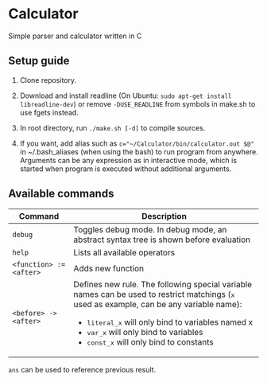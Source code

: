 # Calculator
Simple parser and calculator written in C

## Setup guide
1. Clone repository.

2. Download and install readline (On Ubuntu: ```sudo apt-get install libreadline-dev```) or remove ```-DUSE_READLINE``` from symbols in make.sh to use fgets instead.

3. In root directory, run ```./make.sh [-d]``` to compile sources.

4. If you want, add alias such as ```c="~/Calculator/bin/calculator.out $@"``` in ~/.bash_aliases (when using the bash) to run program from anywhere. Arguments can be any expression as in interactive mode, which is started when program is executed without additional arguments.

## Available commands  
| Command | Description |
| --- | --- |
| ```debug``` | Toggles debug mode. In debug mode, an abstract syntax tree is shown before evaluation |
| ```help``` | Lists all available operators |
| ```<function> := <after>``` | Adds new function |
| ```<before> -> <after>``` | Defines new rule. The following special variable names can be used to restrict matchings (<tt>x</tt> used as example, can be any variable name): <ul><li><tt>literal_x</tt> will only bind to variables named  x</li><li><tt>var_x</tt> will only bind to variables</li><li><tt>const_x</tt> will only bind to constants</li></ul> |

```ans``` can be used to reference previous result.
